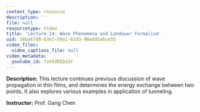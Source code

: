 ```yaml
---
content_type: resource
description: ''
file: null
resourcetype: Video
title: 'Lecture 14: Wave Phenomena and Landauer Formalism'
uid: 16ba67d8-b3e1-59a1-61d3-90add5a6ce55
video_files:
  video_captions_file: null
video_metadata:
  youtube_id: fat0ZKEDzSY
---
```


**Description:** This lecture continues previous discussion of wave propagation in thin films, and determines the energy exchange between two points. It also explores various examples in application of tunneling.

**Instructor:** Prof. Gang Chen